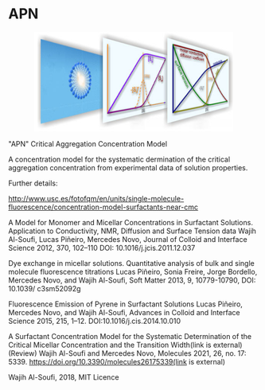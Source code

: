 # APN

<p align="center">
   <img src="toc.jpg" alt="alt text" width="400" height="200">
</p>

"APN" Critical Aggregation Concentration Model

A concentration model for the systematic dermination of the critical aggregation concentration from experimental data of solution properties.

Further details: 

http://www.usc.es/fotofqm/en/units/single-molecule-fluorescence/concentration-model-surfactants-near-cmc

A Model for Monomer and Micellar Concentrations in Surfactant Solutions. Application to Conductivity, NMR, Diffusion and Surface Tension data
Wajih Al-Soufi, Lucas Piñeiro, Mercedes Novo, Journal of Colloid and Interface Science 2012, 370, 102–110 DOI: 10.1016/j.jcis.2011.12.037

Dye exchange in micellar solutions. Quantitative analysis of bulk and single molecule fluorescence titrations
Lucas Piñeiro, Sonia Freire, Jorge Bordello, Mercedes Novo, and Wajih Al-Soufi, Soft Matter 2013, 9, 10779-10790, DOI: 10.1039/ c3sm52092g

Fluorescence Emission of Pyrene in Surfactant Solutions
Lucas Piñeiro, Mercedes Novo, and Wajih Al-Soufi, Advances in Colloid and Interface Science 2015, 215, 1–12. DOI:10.1016/j.cis.2014.10.010

A Surfactant Concentration Model for the Systematic Determination of the Critical Micellar Concentration and the Transition Width(link is external) (Review)
Wajih Al-Soufi and Mercedes Novo, Molecules 2021, 26, no. 17: 5339. https://doi.org/10.3390/molecules26175339(link is external)

Wajih Al-Soufi, 2018, MIT Licence
